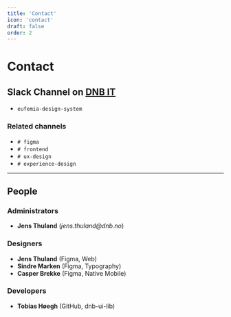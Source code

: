 ```yaml
---
title: 'Contact'
icon: 'contact'
draft: false
order: 2
---
```


# Contact

## Slack Channel on [DNB IT](https://dnb-it.slack.com)

- `eufemia-design-system`

### Related channels

- `# figma`
- `# frontend`
- `# ux-design`
- `# experience-design`

---

## People

### Administrators

- **Jens Thuland** (_jens.thuland@dnb.no_)

### Designers

- **Jens Thuland** (Figma, Web)
- **Sindre Marken** (Figma, Typography)
- **Casper Brekke** (Figma, Native Mobile)

### Developers

- **Tobias Høegh** (GitHub, dnb-ui-lib)
